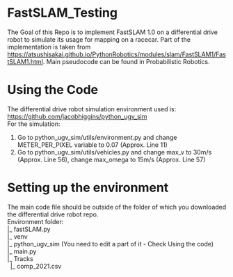 # FastSLAM_Testing
The Goal of this Repo is to implement FastSLAM 1.0 on a differential drive robot to simulate its usage for mapping on a racecar.
Part of the implementation is taken from https://atsushisakai.github.io/PythonRobotics/modules/slam/FastSLAM1/FastSLAM1.html.
Main pseudocode can be found in Probabilistic Robotics.

# Using the Code
The differential drive robot simulation environment used is: https://github.com/jacobhiggins/python_ugv_sim <br />
For the simulation: <br />
1) Go to python_ugv_sim/utils/environment.py and change METER_PER_PIXEL variable to 0.07 (Approx. Line 11) <br />
2) Go to python_ugv_sim/utils/vehicles.py and change max_v to 30m/s (Approx. Line 56), change max_omega to 15m/s (Approx. Line 57) <br />

# Setting up the environment
The main code file should be outside of the folder of which you downloaded the differential drive robot repo. <br />
Environment folder: <br />
|_ fastSLAM.py <br />
|_ venv <br />
|_ python_ugv_sim (You need to edit a part of it - Check Using the code) <br />
|_ main.py <br />
|_ Tracks <br />
&ensp;|_ comp_2021.csv <br />
